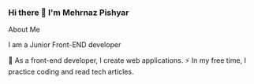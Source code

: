 ### Hi there 👋 I'm Mehrnaz Pishyar


About Me

I am a Junior Front-END developer

🔭 As a front-end developer, I create web applications.
⚡ In my free time, I practice coding and read tech articles.
